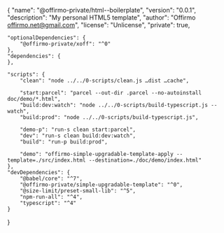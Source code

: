 {
"name": "@offirmo-private/html--boilerplate",
"version": "0.0.1",
"description": "My personal HTML5 template",
"author": "Offirmo <offirmo.net@gmail.com>",
"license": "Unlicense",
"private": true,

	"optionalDependencies": {
		"@offirmo-private/xoff": "^0"
	},
	"dependencies": {
	},

	"scripts": {
		"clean": "node ../../0-scripts/clean.js …dist …cache",

		"start:parcel": "parcel --out-dir .parcel --no-autoinstall doc/demo/*.html",
		"build:dev:watch": "node ../../0-scripts/build-typescript.js --watch",
		"build:prod": "node ../../0-scripts/build-typescript.js",

		"demo-p": "run-s clean start:parcel",
		"dev": "run-s clean build:dev:watch",
		"build": "run-p build:prod",

		"demo": "offirmo-simple-upgradable-template-apply --template=./src/index.html --destination=./doc/demo/index.html"
	},
	"devDependencies": {
		"@babel/core": "^7",
		"@offirmo-private/simple-upgradable-template": "^0",
		"@size-limit/preset-small-lib": "^5",
		"npm-run-all": "^4",
		"typescript": "^4"
	}
}
